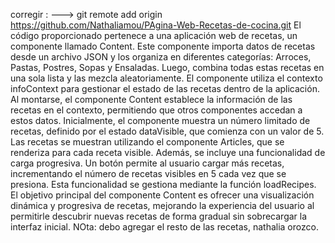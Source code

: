corregir :  --->  git remote add origin https://github.com/Nathaliamou/PAgina-Web-Recetas-de-cocina.git
El código proporcionado pertenece a una aplicación web de recetas, 
 un componente llamado Content. Este componente importa datos de recetas desde un archivo JSON y los organiza en diferentes 
 categorías: Arroces, Pastas, Postres, Sopas y Ensaladas. Luego, combina todas estas recetas en una sola lista y las mezcla aleatoriamente.
El componente utiliza el contexto infoContext para gestionar el estado de las recetas dentro de la aplicación.
Al montarse, el componente Content establece la información de las recetas en el contexto, permitiendo que otros componentes accedan a estos datos.
Inicialmente, el componente muestra un número limitado de recetas, definido por el estado dataVisible, 
que comienza con un valor de 5. Las recetas se muestran utilizando el componente Articles, que se renderiza para cada receta visible.
Además, se incluye una funcionalidad de carga progresiva. Un botón permite al usuario cargar más recetas,
incrementando el número de recetas visibles en 5 cada vez que se presiona. Esta funcionalidad se gestiona mediante la función loadRecipes.
El objetivo principal del componente Content es ofrecer una visualización dinámica y progresiva de recetas, 
mejorando la experiencia del usuario al permitirle descubrir nuevas recetas de forma gradual sin sobrecargar la interfaz inicial.
NOta: debo agregar el resto de las recetas, nathalia orozco.
